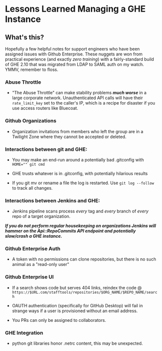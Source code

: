 # Lessons Learned Managing a GHE Instance

## What's this?

Hopefully a few helpful notes for support engineers who have been assigned issues with Github Enterprise. These nuggets are won from practical experience (and exactly *zero training*) with a fairly-standard build of GHE 2.10 that was migrated from LDAP to SAML auth on my watch. YMMV, remember to floss.


### Abuse Throttle

* "The Abuse Throttle" can make stability problems ***much worse*** in a large corporate network. Unauthenticated API calls will have their ```rate_limit_key``` set to the caller's IP, which is a recipe for disaster if you use access routers like Bluecoat.

### Github Organizations

* Organization invitations from members who left the group are in a Twilight Zone where they cannot be accepted or deleted.


### Interactions between git and GHE:

* You may make an end-run around a potentially bad .gitconfig with ```HOME="" git cmd```

* GHE trusts whatever is in .gitconfig, with potentially hilarious results

* If you git mv or rename a file the log is restarted. Use ```git log --follow``` to track all changes.


### Interactions between Jenkins and GHE:

* Jenkins pipeline scans process *every* tag and *every* branch of *every* repo of a target organization.  

***If you do not perform regular housekeeping on organizations Jenkins will hammer on the Api::RepoCommits API endpoint and potentially slow/crash a GHE instance.***


### Github Enterprise Auth

* A token with no permissions can clone repositories, but there is no such animal as a "read-only user"


### Github Enterprise UI

* If a search shows code but serves 404 links, reindex the code @ ```https://$URL.com/stafftools/repositories/$ORG_NAME/$REPO_NAME/search```  

* OAUTH authentication (specifically for GitHub Desktop) will fail in strange ways if a user is provisioned without an email address.  

* You PRs can only be assigned to collaborators.  


### GHE Integration

* python git libraries honor .netrc content, this may be unexpected.
